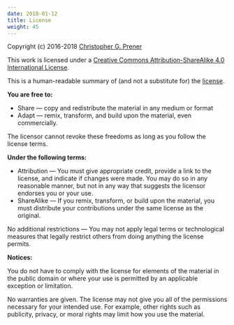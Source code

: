 ```yaml
---
date: 2018-01-12
title: License
weight: 45
---
```


Copyright (c) 2016-2018 [Christopher G. Prener](http://chris-prener.github.io)

This work is licensed under a [Creative Commons Attribution-ShareAlike 4.0 International License](https://creativecommons.org/licenses/by-sa/4.0/).

This is a human-readable summary of (and not a substitute for) the [license](https://creativecommons.org/licenses/by-sa/4.0/legalcode).

**You are free to:**

- Share — copy and redistribute the material in any medium or format
- Adapt — remix, transform, and build upon the material, even commercially.

The licensor cannot revoke these freedoms as long as you follow the license terms.

**Under the following terms:**

- Attribution — You must give appropriate credit, provide a link to the license, and indicate if changes were made. You may do so in any reasonable manner, but not in any way that suggests the licensor endorses you or your use.
- ShareAlike — If you remix, transform, or build upon the material, you must distribute your contributions under the same license as the original.

No additional restrictions — You may not apply legal terms or technological measures that legally restrict others from doing anything the license permits.

**Notices:**

You do not have to comply with the license for elements of the material in the public domain or where your use is permitted by an applicable exception or limitation.

No warranties are given. The license may not give you all of the permissions necessary for your intended use. For example, other rights such as publicity, privacy, or moral rights may limit how you use the material.
